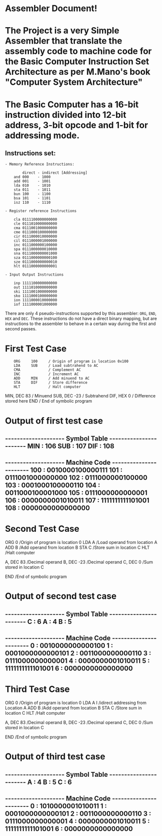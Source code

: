 # Assembler Document!

# The Project is a very Simple Assembler that translate the assembly code to machine code for the Basic Computer Instruction Set Architecture as per M.Mano's book "Computer System Architecture"

# The Basic Computer has a 16-bit instruction divided into 12-bit address, 3-bit opcode and 1-bit for addressing mode.

##   Instructions set:
    - Memory Reference Instructions:

            direct - indirect [Addressing]
        and 000    - 1000
        add 001    - 1001
        lda 010    - 1010
        sta 011    - 1011
        bun 100    - 1100
        bsa 101    - 1101
        isz 110    - 1110

    - Register reference Instructions

        cla 0111100000000000
        cle 0111010000000000
        cma 0111001000000000
        cme 0111000100000000
        cir 0111000010000000 
        cil 0111000001000000
        inc 0111000000100000
        spa 0111000000010000
        sna 0111000000001000
        sza 0111000000000100 
        sze 0111000000000010
        hlt 0111000000000001
    
    - Input Output Instructions

        inp 1111100000000000
        out 1111010000000000
        ski 1111001000000000
        sko 1111000100000000
        ion 1111000010000000 
        iof 1111000001000000


There are only 4 pseudo-instructions supported by this assembler: `ORG`, `END`, `HEX` and `DEC`. These instructions do not have a direct binary mapping, but are instructions to the assembler to behave in a certain way during the first and second passes.

# First Test Case

        ORG     100     / Origin of program is location 0x100
        LDA     SUB     / Load subtrahend to AC
        CMA             / Complement AC
        INC             / Increment AC
        ADD     MIN     / Add minuend to AC
        STA     DIF     / Store difference
        HLT             / Halt computer

MIN,    DEC     83      / Minuend
SUB,    DEC     -23     / Subtrahend
DIF,    HEX     0       / Difference stored here
        END             / End of symbolic program

# Output of first test case

-------------------- Symbol Table -----------------------
MIN  :  106
SUB  :  107
DIF  :  108
---------------------------------------------------------

-------------------- Machine Code -----------------------
100  :  0010000100000111
101  :  0111001000000000
102  :  0111000000100000
103  :  0001000100000110
104  :  0011000100001000
105  :  0111000000000001
106  :  0000000001010011
107  :  1111111111101001
108  :  0000000000000000
---------------------------------------------------------

# Second Test Case 

ORG 0      /Origin of program is location 0
LDA A     /Load operand from location A
ADD B     /Add operand from location B
STA C     /Store sum in location C
HLT       /Halt computer

A, DEC 83     /Decimal operand
B, DEC -23    /Decimal operand
C, DEC 0      /Sum stored in location C

END      /End of symbolic program

# Output of second test case

-------------------- Symbol Table -----------------------
C  :  6
A  :  4
B  :  5
---------------------------------------------------------
-------------------- Machine Code -----------------------
0  :  0010000000000100
1  :  0001000000000101
2  :  0011000000000110
3  :  0111000000000001
4  :  0000000001010011
5  :  1111111111101001
6  :  0000000000000000
---------------------------------------------------------

# Third Test Case 

ORG 0      /Origin of program is location 0
LDA A I    /idirect addressing from Location A
ADD B     /Add operand from location B
STA C     /Store sum in location C
HLT       /Halt computer

A, DEC 83     /Decimal operand
B, DEC -23    /Decimal operand
C, DEC 0      /Sum stored in location C

END      /End of symbolic program

# Output of third test case

-------------------- Symbol Table -----------------------
A  :  4
B  :  5
C  :  6
---------------------------------------------------------
-------------------- Machine Code -----------------------
0  :  1010000001010011
1  :  0001000000000101
2  :  0011000000000110
3  :  0111000000000001
4  :  0000000001010011
5  :  1111111111101001
6  :  0000000000000000
---------------------------------------------------------

